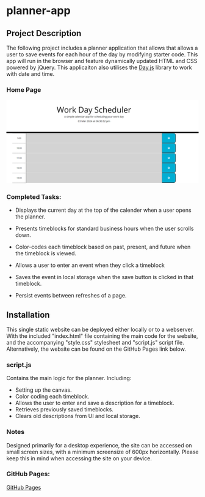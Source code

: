 # planner-app

## Project Description

The following project includes a planner application that allows that allows a user to save events for each hour of the day by modifying starter code. This app will run in the browser and feature dynamically updated HTML and CSS powered by jQuery. This applicaiton also utilises the [Day.js](https://day.js.org/docs/en/display/format) library to work with date and time.

### Home Page
![Main screen for planner](assets/images/main_screen.png)

### Completed Tasks:

* Displays the current day at the top of the calender when a user opens the planner.
 
* Presents timeblocks for standard business hours when the user scrolls down.
 
* Color-codes each timeblock based on past, present, and future when the timeblock is viewed.
 
* Allows a user to enter an event when they click a timeblock

* Saves the event in local storage when the save button is clicked in that timeblock.

* Persist events between refreshes of a page.

## Installation

This single static website can be deployed either locally or to a webserver. With the included "index.html" file containing the main code for the website, and the accompanying "style.css" stylesheet and "script.js" script file. Alternatively, the website can be found on the GitHub Pages link below.

### script.js

Contains the main logic for the planner. Including:
* Setting up the canvas.
* Color coding each timeblock.
* Allows the user to enter and save a description for a timeblock.
* Retrieves previously saved timeblocks.
* Clears old descriptions from UI and local storage.

### Notes

Designed primarily for a desktop experience, the site can be accessed on small screen sizes, with a minimum screensize of 600px horizontally. Please keep this in mind when accessing the site on your device.

### GitHub Pages:

[GitHub Pages](https://sunielmudhar.github.io/planner-app/)